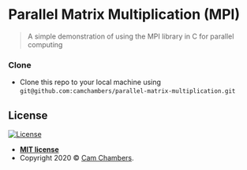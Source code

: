 # Parallel Matrix Multiplication (MPI)
> A simple demonstration of using the MPI library in C for parallel computing

### Clone

- Clone this repo to your local machine using `git@github.com:camchambers/parallel-matrix-multiplication.git`

## License

[![License](http://img.shields.io/:license-mit-blue.svg?style=flat-square)](http://badges.mit-license.org)

- **[MIT license](http://opensource.org/licenses/mit-license.php)**
- Copyright 2020 © <a href="https://www.camchambers.com" target="_blank">Cam Chambers</a>.
